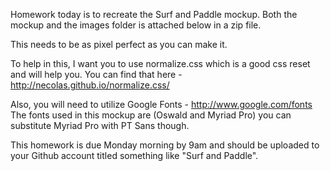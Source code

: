 






Homework today is to recreate the Surf and Paddle mockup. Both the mockup and the images folder is attached below in a zip file.

This needs to be as pixel perfect as you can make it.

To help in this, I want you to use normalize.css which is a good css reset and will help you. 
You can find that here - http://necolas.github.io/normalize.css/

Also, you will need to utilize Google Fonts - http://www.google.com/fonts
The fonts used in this mockup are (Oswald and Myriad Pro) you can substitute Myriad Pro with PT Sans though.

This homework is due Monday morning by 9am and should be uploaded to your Github account titled something like "Surf and Paddle".

